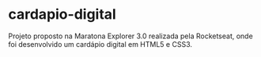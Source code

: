 # cardapio-digital
Projeto proposto na Maratona Explorer 3.0 realizada pela Rocketseat, onde foi desenvolvido um cardápio digital em HTML5 e CSS3.
